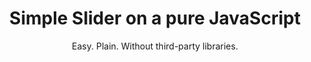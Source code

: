 <h1 align="center">Simple Slider on a pure JavaScript</h1>
<p align="center">Easy. Plain. Without third-party libraries.</p>
